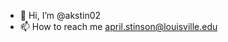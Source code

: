 - 👋 Hi, I’m @akstin02
- 📫 How to reach me april.stinson@louisville.edu

<!---
akstin02/akstin02 is a ✨ special ✨ repository because its `README.md` (this file) appears on your GitHub profile.
You can click the Preview link to take a look at your changes.
--->
